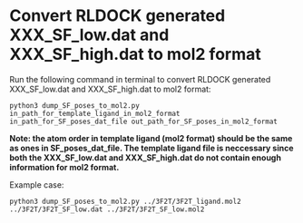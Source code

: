 # Convert RLDOCK generated XXX_SF_low.dat and XXX_SF_high.dat to mol2 format

Run the following command in terminal to convert RLDOCK generated XXX_SF_low.dat and XXX_SF_high.dat to mol2 format:
```
python3 dump_SF_poses_to_mol2.py in_path_for_template_ligand_in_mol2_format in_path_for_SF_poses_dat_file out_path_for_SF_poses_in_mol2_format
```
**Note: the atom order in template ligand (mol2 format) should be the same as ones in SF_poses_dat_file. The template ligand file is neccessary since both the XXX_SF_low.dat and XXX_SF_high.dat do not contain enough information for mol2 format.**

Example case:
```
python3 dump_SF_poses_to_mol2.py ../3F2T/3F2T_ligand.mol2 ../3F2T/3F2T_SF_low.dat ../3F2T/3F2T_SF_low.mol2
```
